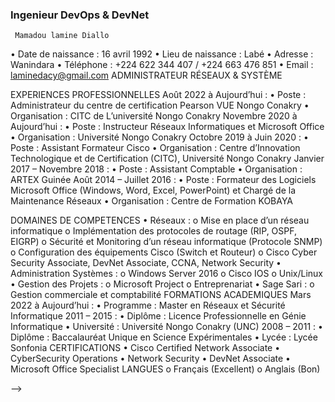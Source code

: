 ### Ingenieur DevOps & DevNet 
     Mamadou lamine Diallo    
•	Date de naissance : 16 avril 1992
•	Lieu de naissance : Labé
•	Adresse : Wanindara
•	Téléphone : +224 622 344 407 / +224 663 476 851
•	Email : laminedacy@gmail.com
                   ADMINISTRATEUR RÉSEAUX & SYSTÈME

EXPERIENCES PROFESSIONNELLES
Août 2022 à Aujourd’hui :
•	Poste : Administrateur du centre de certification Pearson VUE Nongo Conakry
•	Organisation : CITC de L’université Nongo Conakry
Novembre 2020 à Aujourd’hui :
•	Poste : Instructeur Réseaux Informatiques et Microsoft Office
•	Organisation : Université Nongo Conakry
Octobre 2019 à Juin 2020 :
•	Poste : Assistant Formateur Cisco
•	Organisation : Centre d’Innovation Technologique et de Certification (CITC), Université Nongo Conakry
Janvier 2017 – Novembre 2018 :
•	Poste : Assistant Comptable
•	Organisation : ARTEX Guinée
Août 2014 – Juillet 2016 :
•	Poste : Formateur des Logiciels Microsoft Office (Windows, Word, Excel, PowerPoint) et Chargé de la Maintenance Réseaux
•	Organisation : Centre de Formation KOBAYA


 DOMAINES DE COMPETENCES
•	Réseaux :
o	Mise en place d’un réseau informatique
o	Implémentation des protocoles de routage (RIP, OSPF, EIGRP)
o	Sécurité et Monitoring d’un réseau informatique (Protocole SNMP)
o	Configuration des équipements Cisco (Switch et Routeur)
o	Cisco Cyber Security Associate, DevNet Associate, CCNA, Network Security
•	Administration Systèmes :
o	Windows Server 2016
o	Cisco IOS
o	Unix/Linux
•	Gestion des Projets :
o	Microsoft Project
o	Entreprenariat
•	Sage Sari :
o	Gestion commerciale et comptabilité
FORMATIONS ACADEMIQUES
Mars 2022 à Aujourd’hui :
•	Programme : Master en Réseaux et Sécurité Informatique
2011 – 2015 :
•	Diplôme : Licence Professionnelle en Génie Informatique
•	Université : Université Nongo Conakry (UNC)
2008 – 2011 :
•	Diplôme : Baccalauréat Unique en Science Expérimentales
•	Lycée : Lycée Sonfonia
 CERTIFICATIONS
•	Cisco Certified Network Associate 
•	CyberSecurity Operations
•	Network Security 
•	DevNet Associate 
•	Microsoft Office Specialist 
LANGUES
o	Français (Excellent)
o	Anglais (Bon)

-->
